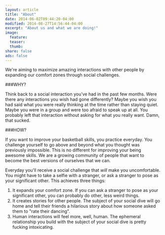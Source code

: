 ```yaml
---
layout: article
title: "About"
date: 2014-06-02T09:44:20-04:00
modified: 2014-08-27T14:56:44-04:00
excerpt: "About us and what we are doing!"
image:
  feature:
  teaser:
  thumb:
share: false
ads: false
---
```



We're aiming to maximize amazing interactions with other people by expanding our comfort zones through social challenges.

###WHY?

Think back to a social interaction you’ve had in the past few months.  Were there any interactions you wish had gone differently? Maybe you wish you had said what you were really thinking at the time rather than staying quiet. Maybe you were in a group and were too afraid to speak up at all.  You probably left that interaction without asking for what you really want.  Damn, that sucked.

###HOW?


If you want to improve your basketball skills, you practice everyday.  You challenge yourself to go above and beyond what you thought was previously impossible.  This is no different for improving your being awesome skills.  We are a growing community of people that want to become the best versions of ourselves that we can.

Everyday you'll receive a social challenge that *will* make you uncomfortable. You might have to take a selfie with a stranger, or ask a stranger to pose as your significant other.  This achieves three things:

1. It expands your comfort zone.  If you can ask a stranger to pose as your significant other, you can probably do other, less weird things.
2. It creates stories for other people.  The subject of your social dive will go home and tell their friends a hilarious story about how someone asked them to "rate their dancing".
3. Human interactions will feel more, well, human.  The ephemeral relationship you build with the subject of your social dive is pretty fucking intoxicating. 